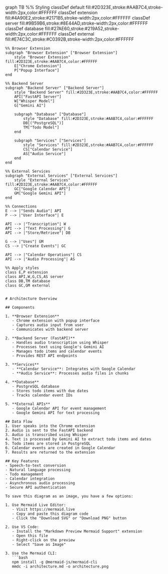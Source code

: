 graph TB
    %% Styling
    classDef default fill:#2D323E,stroke:#AAB7C4,stroke-width:2px,color:#FFFFFF
    classDef extension fill:#4A90E2,stroke:#2171B5,stroke-width:2px,color:#FFFFFF
    classDef server fill:#9B59B6,stroke:#8E44AD,stroke-width:2px,color:#FFFFFF
    classDef database fill:#27AE60,stroke:#219A52,stroke-width:2px,color:#FFFFFF
    classDef external fill:#E74C3C,stroke:#C0392B,stroke-width:2px,color:#FFFFFF

    %% Browser Extension
    subgraph "Browser Extension" ["Browser Extension"]
        style "Browser Extension" fill:#2D323E,stroke:#AAB7C4,color:#FFFFFF
        E["Chrome Extension"]
        P["Popup Interface"]
    end

    %% Backend Server
    subgraph "Backend Server" ["Backend Server"]
        style "Backend Server" fill:#2D323E,stroke:#AAB7C4,color:#FFFFFF
        API["FastAPI Server"]
        W["Whisper Model"]
        G["Gemini AI"]
        
        subgraph "Database" ["Database"]
            style "Database" fill:#2D323E,stroke:#AAB7C4,color:#FFFFFF
            DB[("PostgreSQL")]
            TM["Todo Model"]
        end
        
        subgraph "Services" ["Services"]
            style "Services" fill:#2D323E,stroke:#AAB7C4,color:#FFFFFF
            CS["Calendar Service"]
            AS["Audio Service"]
        end
    end

    %% External Services
    subgraph "External Services" ["External Services"]
        style "External Services" fill:#2D323E,stroke:#AAB7C4,color:#FFFFFF
        GC["Google Calendar API"]
        GM["Google Gemini API"]
    end

    %% Connections
    E --> |"Sends Audio"| API
    P --> |"User Interface"| E
    
    API --> |"Transcription"| W
    API --> |"Text Processing"| G
    API --> |"Store/Retrieve"| DB
    
    G --> |"Uses"| GM
    CS --> |"Create Events"| GC
    
    API --> |"Calendar Operations"| CS
    API --> |"Audio Processing"| AS
    
    %% Apply styles
    class E,P extension
    class API,W,G,CS,AS server
    class DB,TM database
    class GC,GM external
```

# Architecture Overview

## Components

1. **Browser Extension**
   - Chrome extension with popup interface
   - Captures audio input from user
   - Communicates with backend server

2. **Backend Server (FastAPI)**
   - Handles audio transcription using Whisper
   - Processes text using Google's Gemini AI
   - Manages todo items and calendar events
   - Provides REST API endpoints

3. **Services**
   - **Calendar Service**: Integrates with Google Calendar
   - **Audio Service**: Processes audio files in chunks

4. **Database**
   - PostgreSQL database
   - Stores todo items with due dates
   - Tracks calendar event IDs

5. **External APIs**
   - Google Calendar API for event management
   - Google Gemini API for text processing

## Data Flow
1. User speaks into the Chrome extension
2. Audio is sent to the FastAPI backend
3. Audio is transcribed using Whisper
4. Text is processed by Gemini AI to extract todo items and dates
5. Todo items are stored in PostgreSQL
6. Calendar events are created in Google Calendar
7. Results are returned to the extension

## Key Features
- Speech-to-text conversion
- Natural language processing
- Todo management
- Calendar integration
- Asynchronous audio processing
- Secure API authentication

To save this diagram as an image, you have a few options:

1. Use Mermaid Live Editor:
   - Visit https://mermaid.live
   - Copy and paste this diagram code
   - Click the "Download SVG" or "Download PNG" button

2. Use VS Code:
   - Install the "Markdown Preview Mermaid Support" extension
   - Open this file
   - Right-click on the preview
   - Select "Save as Image"

3. Use the Mermaid CLI:
   ```bash
   npm install -g @mermaid-js/mermaid-cli
   mmdc -i architecture.md -o architecture.png
   
